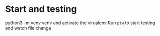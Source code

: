 # Start and testing 
python3 -m venv venv and activate the virualenv 
Run `ptw` to start testing and watch file change 

